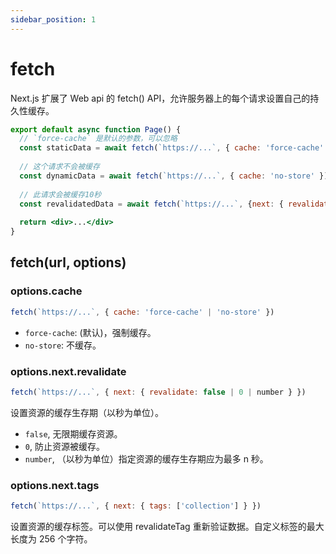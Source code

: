 ```yaml
---
sidebar_position: 1
---
```


# fetch
Next.js 扩展了 Web api 的 fetch() API，允许服务器上的每个请求设置自己的持久性缓存。
```jsx
export default async function Page() {
  // `force-cache` 是默认的参数，可以忽略
  const staticData = await fetch(`https://...`, { cache: 'force-cache' })
 
  // 这个请求不会被缓存
  const dynamicData = await fetch(`https://...`, { cache: 'no-store' })
 
  // 此请求会被缓存10秒
  const revalidatedData = await fetch(`https://...`, {next: { revalidate: 10 }})
 
  return <div>...</div>
}
```


## fetch(url, options)
### options.cache
```jsx
fetch(`https://...`, { cache: 'force-cache' | 'no-store' })
```
- `force-cache`: (默认)，强制缓存。
- `no-store`: 不缓存。


### options.next.revalidate
```jsx
fetch(`https://...`, { next: { revalidate: false | 0 | number } })
```
设置资源的缓存生存期（以秒为单位）。
- `false`, 无限期缓存资源。
- `0`, 防止资源被缓存。
- `number`, （以秒为单位）指定资源的缓存生存期应为最多 n 秒。


### options.next.tags
```jsx
fetch(`https://...`, { next: { tags: ['collection'] } })
```
设置资源的缓存标签。可以使用 revalidateTag 重新验证数据。自定义标签的最大长度为 256 个字符。
